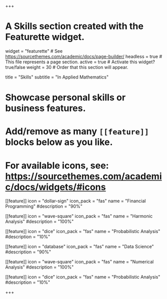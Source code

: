 +++
# A Skills section created with the Featurette widget.
widget = "featurette"  # See https://sourcethemes.com/academic/docs/page-builder/
headless = true  # This file represents a page section.
active = true  # Activate this widget? true/false
weight = 30  # Order that this section will appear.

title = "Skills"
subtitle = "In Applied Mathematics"

# Showcase personal skills or business features.
# 
# Add/remove as many `[[feature]]` blocks below as you like.
# 
# For available icons, see: https://sourcethemes.com/academic/docs/widgets/#icons

[[feature]]
  icon = "dollar-sign"
  icon_pack = "fas"
  name = "Financial Programming"
  #description = "90%"
  
[[feature]]
  icon = "wave-square"
  icon_pack = "fas"
  name = "Harmonic Analysis"
  #description = "100%"  
  
[[feature]]
  icon = "dice"
  icon_pack = "fas"
  name = "Probabilistic Analysis"
  #description = "10%"

[[feature]]
  icon = "database"
  icon_pack = "fas"
  name = "Data Science"
  #description = "90%"
  
[[feature]]
  icon = "wave-square"
  icon_pack = "fas"
  name = "Numerical Analysis"
  #description = "100%"  
  
[[feature]]
  icon = "dice"
  icon_pack = "fas"
  name = "Probabilistic Analysis"
  #description = "10%"

+++
